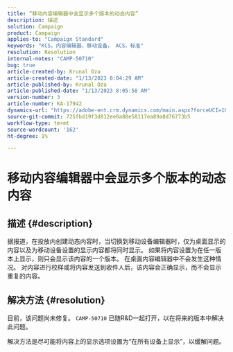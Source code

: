 ```yaml
---
title: “移动内容编辑器中会显示多个版本的动态内容”
description: 描述
solution: Campaign
product: Campaign
applies-to: "Campaign Standard"
keywords: "KCS，内容编辑器，移动设备， ACS，标准"
resolution: Resolution
internal-notes: "CAMP-50710"
bug: true
article-created-by: Krunal Oza
article-created-date: "1/13/2023 8:04:29 AM"
article-published-by: Krunal Oza
article-published-date: "1/13/2023 8:05:58 AM"
version-number: 3
article-number: KA-17942
dynamics-url: "https://adobe-ent.crm.dynamics.com/main.aspx?forceUCI=1&pagetype=entityrecord&etn=knowledgearticle&id=3828dce4-1893-ed11-aad1-6045bd006793"
source-git-commit: 725fbd19f3d812ee0a88e58117ea89a8d76773b5
workflow-type: tm+mt
source-wordcount: '162'
ht-degree: 1%

---
```


# 移动内容编辑器中会显示多个版本的动态内容

## 描述 {#description}


据报道，在投放内创建动态内容时，当切换到移动设备编辑器时，仅为桌面显示的内容以及为移动设备设置的显示内容都将同时显示。 如果将内容设置为在任一版本上显示，则只会显示该内容的一个版本。 在桌面内容编辑器中不会发生这种情况。 对内容进行校样或将内容发送到收件人后，该内容会正确显示，而不会显示重复的内容。


## 解决方法 {#resolution}


目前，该问题尚未修复。 `CAMP-50710` 已随R&amp;D一起打开，以在将来的版本中解决此问题。



解决方法是尽可能将内容上的显示选项设置为“在所有设备上显示”，以缓解问题。
